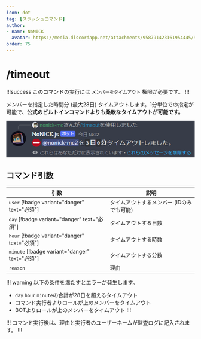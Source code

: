 ```yaml
---
icon: dot
tag: [スラッシュコマンド]
author: 
- name: NoNICK
  avatar: https://media.discordapp.net/attachments/958791423161954445/975266759529623652/-3.png?width=663&height=663
order: 75
---
```

# /timeout
!!!success
このコマンドの実行には `メンバーをタイムアウト` 権限が必要です。
!!!

メンバーを指定した時間分 (最大28日) タイムアウトします。1分単位での指定が可能で、**公式のビルトインコマンドよりも柔軟なタイムアウトが可能です。**

![](../static/features/timeout_1.png)

## コマンド引数
引数                                              | 説明
---                                               | ---
`user` [!badge variant="danger" text="必須"]   | タイムアウトするメンバー (IDのみでも可能)
`day` [!badge variant="danger" text="必須"]    | タイムアウトする日数
`hour` [!badge variant="danger" text="必須"]   | タイムアウトする時数
`minute` [!badge variant="danger" text="必須"] | タイムアウトする分数
`reason`                                       | 理由

!!! warning 以下の条件を満たすとエラーが発生します。
* `day` `hour` `minute`の合計が28日を超えるタイムアウト
* コマンド実行者よりロールが上のメンバーをタイムアウト
* BOTよりロールが上のメンバーをタイムアウト
!!!

!!!
コマンド実行後は、理由と実行者のユーザーネームが監査ログに記入されます。
!!!
